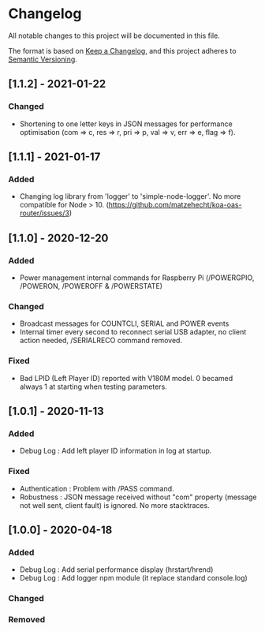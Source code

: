 # Changelog

All notable changes to this project will be documented in this file.

The format is based on [Keep a Changelog](https://keepachangelog.com/en/1.0.0/),
and this project adheres to [Semantic Versioning](https://semver.org/spec/v2.0.0.html).

## [1.1.2] - 2021-01-22

### Changed

- Shortening to one letter keys in JSON messages for performance optimisation (com => c, res => r, pri => p, val => v, err => e, flag => f).

## [1.1.1] - 2021-01-17

### Added

- Changing log library from 'logger' to 'simple-node-logger'. No more compatible for Node > 10. (<https://github.com/matzehecht/koa-oas-router/issues/3>)

## [1.1.0] - 2020-12-20

### Added

- Power management internal commands for Raspberry Pi (/POWERGPIO, /POWERON, /POWEROFF & /POWERSTATE)

### Changed

- Broadcast messages for COUNTCLI, SERIAL and POWER events
- Internal timer every second to reconnect serial USB adapter, no client action needed, /SERIALRECO command removed.

### Fixed

- Bad LPID (Left Player ID) reported with V180M model. 0 becamed always 1 at starting when testing parameters.

## [1.0.1] - 2020-11-13

### Added

- Debug Log : Add left player ID information in log at startup.

### Fixed

- Authentication : Problem with /PASS command.
- Robustness : JSON message received without "com" property (message not well sent, client fault) is ignored. No more stacktraces. 

## [1.0.0] - 2020-04-18

### Added

- Debug Log : Add serial performance display (hrstart/hrend)
- Debug Log : Add logger npm module (it replace standard console.log)

### Changed

### Removed
